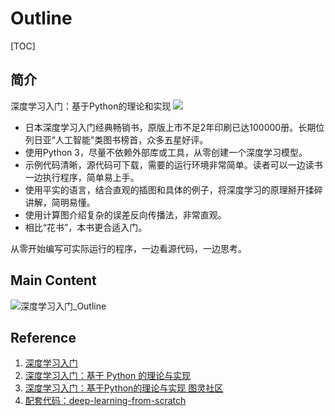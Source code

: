 # Outline
[TOC]

## 简介
深度学习入门：基于Python的理论和实现
![](https://note.youdao.com/yws/api/personal/file/WEB1b21eedb4a3e78c5e742ffa97d9c15d5?method=download&shareKey=b4dea69cb97bc9518be0886de84013c7)

- 日本深度学习入门经典畅销书，原版上市不足2年印刷已达100000册。长期位列日亚“人工智能”类图书榜首，众多五星好评。
- 使用Python 3，尽量不依赖外部库或工具，从零创建一个深度学习模型。
- 示例代码清晰，源代码可下载，需要的运行环境非常简单。读者可以一边读书一边执行程序，简单易上手。
- 使用平实的语言，结合直观的插图和具体的例子，将深度学习的原理掰开揉碎讲解，简明易懂。
- 使用计算图介绍复杂的误差反向传播法，非常直观。
- 相比“花书”，本书更合适入门。

从零开始编写可实际运行的程序，一边看源代码，一边思考。

## Main Content

![深度学习入门_Outline](https://ws4.sinaimg.cn/large/006tKfTcly1g0fbgzlyk3j30kd2t57bb.jpg)

## Reference

1. [深度学习入门](https://book.douban.com/subject/30270959/)
2. [深度学习入门：基于 Python 的理论与实现](https://gitbook.cn/gitchat/geekbook/5be1048a665e8a7d734a2c3f/topic/5be91e802c33167c317c6f04)
3. [深度学习入门：基于Python的理论与实现 图灵社区](http://www.ituring.com.cn/book/1921)
4. [配套代码：deep-learning-from-scratch](https://github.com/oreilly-japan/deep-learning-from-scratch)

